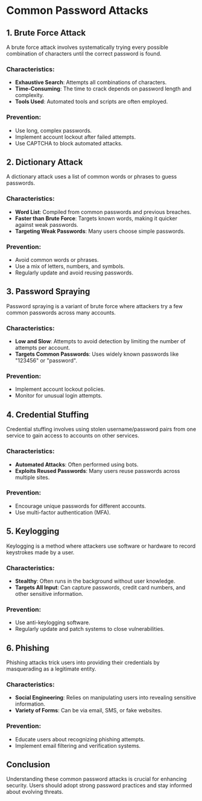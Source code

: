 # Common Password Attacks

## 1. Brute Force Attack
A brute force attack involves systematically trying every possible combination of characters until the correct password is found.

### Characteristics:
- **Exhaustive Search**: Attempts all combinations of characters.
- **Time-Consuming**: The time to crack depends on password length and complexity.
- **Tools Used**: Automated tools and scripts are often employed.

### Prevention:
- Use long, complex passwords.
- Implement account lockout after failed attempts.
- Use CAPTCHA to block automated attacks.

## 2. Dictionary Attack
A dictionary attack uses a list of common words or phrases to guess passwords.

### Characteristics:
- **Word List**: Compiled from common passwords and previous breaches.
- **Faster than Brute Force**: Targets known words, making it quicker against weak passwords.
- **Targeting Weak Passwords**: Many users choose simple passwords.

### Prevention:
- Avoid common words or phrases.
- Use a mix of letters, numbers, and symbols.
- Regularly update and avoid reusing passwords.

## 3. Password Spraying
Password spraying is a variant of brute force where attackers try a few common passwords across many accounts.

### Characteristics:
- **Low and Slow**: Attempts to avoid detection by limiting the number of attempts per account.
- **Targets Common Passwords**: Uses widely known passwords like "123456" or "password".

### Prevention:
- Implement account lockout policies.
- Monitor for unusual login attempts.

## 4. Credential Stuffing
Credential stuffing involves using stolen username/password pairs from one service to gain access to accounts on other services.

### Characteristics:
- **Automated Attacks**: Often performed using bots.
- **Exploits Reused Passwords**: Many users reuse passwords across multiple sites.

### Prevention:
- Encourage unique passwords for different accounts.
- Use multi-factor authentication (MFA).

## 5. Keylogging
Keylogging is a method where attackers use software or hardware to record keystrokes made by a user.

### Characteristics:
- **Stealthy**: Often runs in the background without user knowledge.
- **Targets All Input**: Can capture passwords, credit card numbers, and other sensitive information.

### Prevention:
- Use anti-keylogging software.
- Regularly update and patch systems to close vulnerabilities.

## 6. Phishing
Phishing attacks trick users into providing their credentials by masquerading as a legitimate entity.

### Characteristics:
- **Social Engineering**: Relies on manipulating users into revealing sensitive information.
- **Variety of Forms**: Can be via email, SMS, or fake websites.

### Prevention:
- Educate users about recognizing phishing attempts.
- Implement email filtering and verification systems.

## Conclusion
Understanding these common password attacks is crucial for enhancing security. Users should adopt strong password practices and stay informed about evolving threats.

